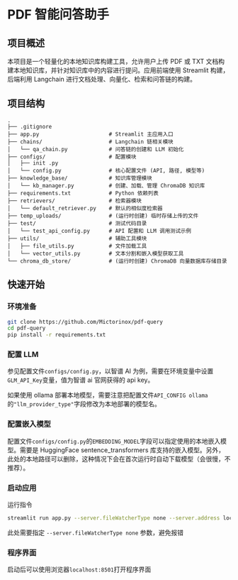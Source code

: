 # PDF 智能问答助手

## 项目概述

本项目是一个轻量化的本地知识库构建工具，允许用户上传 PDF 或 TXT 文档构建本地知识库，并针对知识库中的内容进行提问。应用前端使用 Streamlit 构建，后端利用 Langchain 进行文档处理、向量化、检索和问答链的构建。

## 项目结构

```
.
├── .gitignore
├── app.py                      # Streamlit 主应用入口
├── chains/                     # Langchain 链相关模块
│   └── qa_chain.py             # 问答链的创建和 LLM 初始化
├── configs/                    # 配置模块
│   ├── init .py
│   └── config.py               # 核心配置文件 (API, 路径, 模型等)
├── knowledge_base/             # 知识库管理模块
│   └── kb_manager.py           # 创建、加载、管理 ChromaDB 知识库
├── requirements.txt            # Python 依赖列表
├── retrievers/                 # 检索器模块
│   └── default_retriever.py    # 默认的相似度检索器
├── temp_uploads/               # (运行时创建) 临时存储上传的文件
├── test/                       # 测试代码目录
│   └── test_api_config.py      # API 配置和 LLM 调用测试示例
├── utils/                      # 辅助工具模块
│   ├── file_utils.py           # 文件加载工具
│   └── vector_utils.py         # 文本分割和嵌入模型获取工具
└── chroma_db_store/            # (运行时创建) ChromaDB 向量数据库存储目录
```

## 快速开始

### 环境准备

```bash
git clone https://github.com/Mictorinox/pdf-query
cd pdf-query
pip install -r requirements.txt
```

### 配置 LLM

参见配置文件`configs/config.py`，以智谱 AI 为例，需要在环境变量中设置`GLM_API_Key`变量，值为智谱 ai 官网获得的 api key。

如果使用 ollama 部署本地模型，需要注意把配置文件`API_CONFIG ollama`的`"llm_provider_type"`字段修改为本地部署的模型名。

### 配置嵌入模型

配置文件`configs/config.py`的`EMBEDDING_MODEL`字段可以指定使用的本地嵌入模型。需要是 HuggingFace sentence_transformers 库支持的嵌入模型。另外，此处的本地路径可以删除，这种情况下会在首次运行时自动下载模型（会很慢，不推荐）。

### 启动应用

运行指令
```sh
streamlit run app.py --server.fileWatcherType none --server.address localhost --server.port 8501
```
此处需要指定 `--server.fileWatcherType none` 参数，避免报错

### 程序界面

启动后可以使用浏览器`localhost:8501`打开程序界面